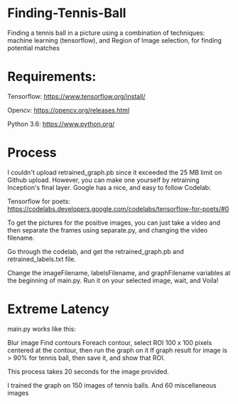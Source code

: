 # Finding-Tennis-Ball
Finding a tennis ball in a picture using a combination of techniques: machine learning (tensorflow), and Region of Image selection, for finding potential matches

# Requirements:

Tensorflow: https://www.tensorflow.org/install/

Opencv: https://opencv.org/releases.html

Python 3.6: https://www.python.org/

# Process

I couldn't upload retrained_graph.pb since it exceeded the 25 MB limit on Github upload. 
However, you can make one yourself by retraining Inception's final layer. Google has a nice, and easy to follow Codelab:

Tensorflow for poets: https://codelabs.developers.google.com/codelabs/tensorflow-for-poets/#0

To get the pictures for the positive images, you can just take a video and then separate the frames using separate.py, and changing the video filename.

Go through the codelab, and get the retrained_graph.pb and retrained_labels.txt file.

Change the imageFilename, labelsFilename, and graphFilename variables at the beginning of main.py.
Run it on your selected image, wait, and Voila!

# Extreme Latency

main.py works like this:

Blur image
Find contours
Foreach contour, select ROI 100 x 100 pixels centered at the contour, then run the graph on it
If graph result for image is > 90% for tennis ball, then save it, and show that ROI.

This process takes 20 seconds for the image provided. 

I trained the graph on 150 images of tennis balls.
And 60 miscellaneous images

